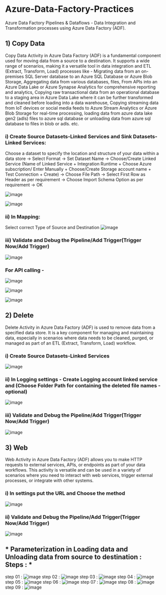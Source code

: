 # Azure-Data-Factory-Practices
Azure Data Factory Pipelines &amp; Dataflows - Data Integration and Transformation processes using Azure Data Factory (ADF).

##  1) Copy Data
Copy Data Activity in Azure Data Factory (ADF) is a fundamental component used for moving data from a source to a destination. It supports a wide range of scenarios, making it a versatile tool in data integration and ETL (Extract, Transform, Load) processes like - Migrating data from an on-premises SQL Server database to an Azure SQL Database or Azure Blob Storage, Aggregating data from various databases, files, From APIs into an Azure Data Lake or Azure Synapse Analytics for comprehensive reporting and analytics, Copying raw transactional data from an operational database to a staging area in Azure Data Lake where it can be further transformed and cleaned before loading into a data warehouse, Copying streaming data from IoT devices or social media feeds to Azure Stream Analytics or Azure Blob Storage for real-time processing, loading data from azure data lake gen2 (adls) files to azure sql database or unloading data from azure sql database to files in blob or adls. etc.

### i) Create Source Datasets-Linked Services and Sink Datasets-Linked Services:
   Choose a dataset to specify the location and structure of your data within a data store -> Select Format -> Set Dataset Name -> Choose/Create Linked Service (Name of Linked Service + Integration Runtime + Choose Azure subscription/ Enter Manually + Choose/Create Storage account name + Test Connection + Create) -> Choose File Path -> Select First Row as Header as per requirement -> Choose Import Schema Option as per requirement -> OK

![image](https://github.com/user-attachments/assets/4c5c3263-bce9-4dfe-8eb7-23ee91bf771e)

![image](https://github.com/user-attachments/assets/8ca1b16b-fbfa-4545-a325-5a531774eb82)

### ii) In Mapping:
   Select correct Type of Source and Destination
![image](https://github.com/user-attachments/assets/9a9ae005-0d24-4fee-a28b-3a6677f27ca0)

### iii) Validate and Debug the Pipeline/Add Trigger(Trigger Now/Add Trigger)
![image](https://github.com/user-attachments/assets/117304a7-b669-4b01-adb2-fae7a26d119f)

### For API calling - 
![image](https://github.com/user-attachments/assets/da138d3b-1e13-4392-b3f4-c0ee8364313b)

![image](https://github.com/user-attachments/assets/af15e3f7-6790-478b-92b2-0a8fa86a5928)

![image](https://github.com/user-attachments/assets/f000d2c8-c4c2-4b0d-888a-4ce3b7be2624)


##  2) Delete
Delete Activity in Azure Data Factory (ADF) is used to remove data from a specified data store. It is a key component for managing and maintaining data, especially in scenarios where data needs to be cleaned, purged, or managed as part of an ETL (Extract, Transform, Load) workflow.

### i) Create Source Datasets-Linked Services

![image](https://github.com/user-attachments/assets/45394cdc-71e0-4135-9e83-15cfcbe6147c)

### ii) In Logging settings - Create Logging account linked service and (Choose Folder Path for containing the deleted file names - optional)

![image](https://github.com/user-attachments/assets/ccb503a2-a4d1-45ef-ab5e-32b7771ba591)

### iii) Validate and Debug the Pipeline/Add Trigger(Trigger Now/Add Trigger)

![image](https://github.com/user-attachments/assets/38cf8dfa-859e-4ec1-b93b-4374929f095f)

## 3) Web
Web Activity in Azure Data Factory (ADF) allows you to make HTTP requests to external services, APIs, or endpoints as part of your data workflows. This activity is versatile and can be used in a variety of scenarios where you need to interact with web services, trigger external processes, or integrate with other systems.

### i) In settings put the URL and Choose the method

![image](https://github.com/user-attachments/assets/52ca9d90-66b2-40da-8e6b-df388defd36a)

### ii) Validate and Debug the Pipeline/Add Trigger(Trigger Now/Add Trigger)

![image](https://github.com/user-attachments/assets/97962793-284d-4380-9684-f09c6c546ce7)

## * Parameterization in Loading data and Unloading data from source to destination : Steps : *
step 01 :
![image](https://github.com/user-attachments/assets/b60ae0c3-082d-4571-a72d-567c7e92e83f)
step 02 :
![image](https://github.com/user-attachments/assets/ca4e25d9-ecee-4022-ae2a-b1ba3698a168)
step 03 :
![image](https://github.com/user-attachments/assets/2e449e24-cdc2-4a34-9c94-ae717dbcb14c)
step 04 :
![image](https://github.com/user-attachments/assets/577bc13c-78ae-49ce-96c1-216d3f872ca1)
step 05 :
![image](https://github.com/user-attachments/assets/d97b8429-2769-470a-b7f2-cd7b725c7f5f)
step 06 :
![image](https://github.com/user-attachments/assets/3d539322-c464-4d31-a3c0-7a5d27b0ca53)
step 07 :
![image](https://github.com/user-attachments/assets/5a08d815-505a-42e3-b7b4-a5517c91f278)
step 08 :
![image](https://github.com/user-attachments/assets/c54d25db-6839-43b2-8c76-01e2d0f6eb65)
step 09 :
![image](https://github.com/user-attachments/assets/95ada332-3ced-4366-a83b-01ca075f444c)



















   
   



